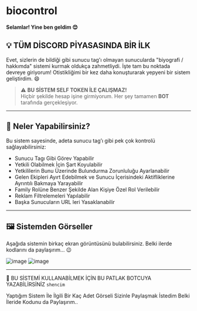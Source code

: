 # biocontrol
**Selamlar! Yine ben geldim 😊**

## 💡 TÜM DİSCORD PİYASASINDA BİR İLK

Evet, sizlerin de bildiği gibi sunucu tag'ı olmayan sunucularda "biyografi / hakkımda" sistemi kurmak oldukça zahmetliydi. İşte tam bu noktada devreye giriyorum! Otistikliğimi bir kez daha konuşturarak yepyeni bir sistem geliştirdim. 😄

> ⚠️ **BU SİSTEM SELF TOKEN İLE ÇALIŞMAZ!**  
> Hiçbir şekilde hesap işine girmiyorum. Her şey tamamen **BOT** tarafında gerçekleşiyor.

---

## 🎯 Neler Yapabilirsiniz?

Bu sistem sayesinde, adeta sunucu tag’ı gibi pek çok kontrolü sağlayabilirsiniz:

- Sunucu Tagı Gibi Görev Yapabilir
- Yetkili Olabilmek İçin Şart Koyulabilir
- Yetkililerin Bunu Üzerinde Bulundurma Zorunluluğu Ayarlanabilir
- Gelen Ekipleri Ayırt Edebilmek ve Sunucu İçerisindeki Aktifliklerine Ayrıntılı Bakmaya Yarayabilir
- Family Rolüne Benzer Şekilde Alan Kişiye Özel Rol Verilebilir
- Reklam Filtrelemeleri Yapılabilir
- Başka Sunucuların URL leri Yasaklanabilir

---

## 🖼️ Sistemden Görseller

Aşağıda sistemin birkaç ekran görüntüsünü bulabilirsiniz. Belki ilerde kodlarını da paylaşırım... 😉

![image](https://github.com/user-attachments/assets/c29fc7fd-c0c0-4155-859c-a4db0f80a366)
![image](https://github.com/user-attachments/assets/f0cddeaf-3cfd-4d28-8f37-93b42f1991c2)

---

💬 BU SİSTEMİ KULLANABİLMEK İÇİN BU PATLAK BOTCUYA YAZABİLİRSİNİZ `shencim`


Yaptığım Sistem İle İlgili Bir Kaç Adet Görseli Sizinle Paylaşmak İstedim Belki İleride Kodunu da Paylaşırım..



